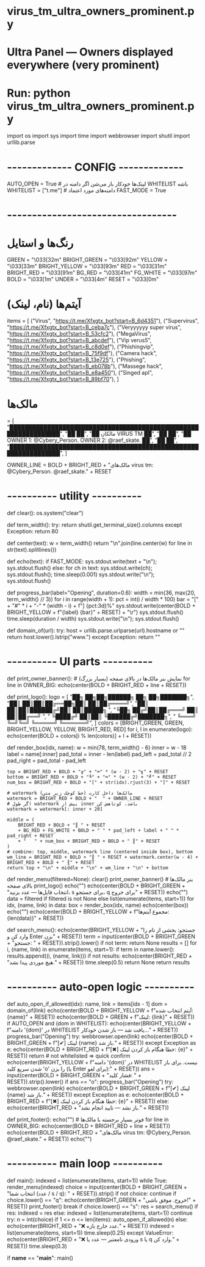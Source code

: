 # virus_tm_ultra_owners_prominent.py
# Ultra Panel — Owners displayed everywhere (very prominent)
# Run: python virus_tm_ultra_owners_prominent.py

import os
import sys
import time
import webbrowser
import shutil
import urllib.parse

# ------------- CONFIG -------------
AUTO_OPEN = True        # لینک‌ها خودکار باز می‌شن اگر دامنه در WHITELIST باشه
WHITELIST = ["t.me"]    # دامنه‌های مورد اعتماد
FAST_MODE = True
# ----------------------------------

# رنگ‌ها و استایل
GREEN = "\033[32m"
BRIGHT_GREEN = "\033[92m"
YELLOW = "\033[33m"
BRIGHT_YELLOW = "\033[93m"
RED = "\033[31m"
BRIGHT_RED = "\033[91m"
BG_RED = "\033[41m"
FG_WHITE = "\033[97m"
BOLD = "\033[1m"
UNDER = "\033[4m"
RESET = "\033[0m"

# آیتم‌ها (نام، لینک)
items = [
    ("Virus", "https://t.me/Xfxgtx_bot?start=B_6d4351"),
    ("Supervirus", "https://t.me/Xfxgtx_bot?start=B_ceba7c"),
    ("Veryyyyyy super virus", "https://t.me/Xfxgtx_bot?start=B_53cfc2"),
    ("MegaVirus", "https://t.me/Xfxgtx_bot?start=B_abcdef"),
    ("Vip verus5", "https://t.me/Xfxgtx_bot?start=B_c8d0ef"),
    ("Phishingvip", "https://t.me/Xfxgtx_bot?start=B_75f9df"),
    ("Camera hack", "https://t.me/Xfxgtx_bot?start=B_13e725"),
    ("Phishing", "https://t.me/Xfxgtx_bot?start=B_eb078b"),
    ("Massege hack", "https://t.me/Xfxgtx_bot?start=B_e8a450"),
    ("Singed apl", "https://t.me/Xfxgtx_bot?start=B_89bf70"),
]

# مالک‌ها 

= [
"████████████████████████████████████████████████████████████████",
"██                                                            ██",
"██          مالکان VIRUS TM                                   ██",
"██                                                            ██",
"██   OWNER 1: @Cybery_Person.    OWNER 2: @raef_skate.         ██",
"██                                                            ██",
"████████████████████████████████████████████████████████████████",
]

OWNER_LINE = BOLD + BRIGHT_RED + "مالک‌های virus tm: @Cybery_Person.   @raef_skate." + RESET

# ---------- utility ----------
def clear():
    os.system("clear")

def term_width():
    try:
        return shutil.get_terminal_size().columns
    except Exception:
        return 80

def center(text):
    w = term_width()
    return "\n".join(line.center(w) for line in str(text).splitlines())

def echo(text):
    if FAST_MODE:
        sys.stdout.write(text + "\n"); sys.stdout.flush()
    else:
        for ch in text:
            sys.stdout.write(ch); sys.stdout.flush(); time.sleep(0.001)
        sys.stdout.write("\n"); sys.stdout.flush()

def progress_bar(label="Opening", duration=0.6):
    width = min(36, max(20, term_width() // 3))
    for i in range(width + 1):
        pct = int(i / width * 100)
        bar = "[" + "#" * i + "-" * (width - i) + f"] {pct:3d}%"
        sys.stdout.write(center(BOLD + BRIGHT_YELLOW + f"{label} {bar}" + RESET) + "\r")
        sys.stdout.flush()
        time.sleep(duration / width)
    sys.stdout.write("\n"); sys.stdout.flush()

def domain_of(url):
    try:
        host = urllib.parse.urlparse(url).hostname or ""
        return host.lower().lstrip("www.")
    except Exception:
        return ""

# ---------- UI parts ----------
def print_owner_banner():
    # نمایش بنر مالک‌ها در بالای صفحه (بسیار بزرگ)
    for line in OWNER_BIG:
        echo(center(BOLD + BRIGHT_RED + line + RESET))

def print_logo():
    logo = [
        "██╗   ██╗██╗██████╗ ██╗   ██╗███████╗",
        "██║   ██║██║██╔══██╗██║   ██║██╔════╝",
        "██║   ██║██║██████╔╝██║   ██║█████╗  ",
        "╚██╗ ██╔╝██║██╔═══╝ ██║   ██║██╔══╝  ",
        " ╚████╔╝ ██║██║     ╚██████╔╝███████╗",
        "  ╚═══╝  ╚═╝╚═╝      ╚═════╝ ╚══════╝",
    ]
    colors = [BRIGHT_GREEN, GREEN, BRIGHT_YELLOW, YELLOW, BRIGHT_RED, RED]
    for i, l in enumerate(logo):
        echo(center(BOLD + colors[i % len(colors)] + l + RESET))

def render_box(idx, name):
    w = min(78, term_width() - 6)
    inner = w - 18
    label = name[:inner]
    pad_total = inner - len(label)
    pad_left = pad_total // 2
    pad_right = pad_total - pad_left

    top = BRIGHT_RED + BOLD + "╔" + "═" * (w - 2) + "╗" + RESET
    bottom = BRIGHT_RED + BOLD + "╚" + "═" * (w - 2) + "╝" + RESET
    num_box = BRIGHT_RED + BOLD + "[" + str(idx).rjust(3) + "]" + RESET

    # watermark مالک‌ها داخل کارت (خط کوچک زیر متن)
    watermark = BRIGHT_RED + BOLD + "  " + OWNER_LINE + RESET
    # اگر طول watermark بیش از inner باشد، کوتاهش کن
    watermark = watermark[: inner + 20]

    middle = (
        BRIGHT_RED + BOLD + "║ " + RESET
        + BG_RED + FG_WHITE + BOLD + " " * pad_left + label + " " * pad_right + RESET
        + "   " + num_box + BRIGHT_RED + BOLD + " ║" + RESET
    )
    # combine: top, middle, watermark line (centered inside box), bottom
    wm_line = BRIGHT_RED + BOLD + "║ " + RESET + watermark.center(w - 4) + BRIGHT_RED + BOLD + " ║" + RESET
    return top + "\n" + middle + "\n" + wm_line + "\n" + bottom

def render_menu(filtered=None):
    clear()
    print_owner_banner()         # بنر مالک‌ها بالای صفحه
    print_logo()
    echo("")
    echo(center(BOLD + BRIGHT_GREEN + "انتخاب فایل‌ها — عدد بزنید، s برای جستجو، q برای خروج" + RESET))
    echo("")
    data = filtered if filtered is not None else list(enumerate(items, start=1))
    for idx, (name, link) in data:
        box = render_box(idx, name)
        echo(center(box))
    echo("")
    echo(center(BOLD + BRIGHT_YELLOW + f"مجموع آیتم‌ها: {len(data)}" + RESET))

def search_menu():
    echo(center(BRIGHT_YELLOW + "جستجو: بخشی از نام را وارد کن و Enter بزن" + RESET))
    term = input(center(BOLD + BRIGHT_GREEN + "جستجو: " + RESET)).strip().lower()
    if not term:
        return None
    results = []
    for i, (name, link) in enumerate(items, start=1):
        if term in name.lower():
            results.append((i, (name, link)))
    if not results:
        echo(center(BRIGHT_RED + "هیچ موردی پیدا نشد." + RESET))
        time.sleep(0.5)
        return None
    return results

# ---------- auto-open logic ----------
def auto_open_if_allowed(idx):
    name, link = items[idx - 1]
    dom = domain_of(link)
    echo(center(BOLD + BRIGHT_YELLOW + f"آیتم انتخاب شده: {name}" + RESET))
    echo(center(BOLD + GREEN + f"لینک: {link}" + RESET))
    if AUTO_OPEN and (dom in WHITELIST):
        echo(center(BRIGHT_YELLOW + f"دامنه '{dom}' در WHITELIST یافت شد — باز شدن خودکار..." + RESET))
        progress_bar("Opening")
        try:
            webbrowser.open(link)
            echo(center(BOLD + BRIGHT_GREEN + f"[✔] لینک {name} باز شد." + RESET))
        except Exception as e:
            echo(center(BOLD + BRIGHT_RED + f"[✖] خطا هنگام باز کردن لینک: {e}" + RESET))
        return
    # not whitelisted => quick confirm
    echo(center(BRIGHT_YELLOW + f"دامنه '{dom}' در WHITELIST نیست. برای باز شدن سریع کلید 'o' را بزن (یا Enter برای لغو):" + RESET))
    ans = input(center(BOLD + BRIGHT_GREEN + "فشار کلید: " + RESET)).strip().lower()
    if ans == "o":
        progress_bar("Opening")
        try:
            webbrowser.open(link)
            echo(center(BOLD + BRIGHT_GREEN + f"[✔] لینک {name} باز شد." + RESET))
        except Exception as e:
            echo(center(BOLD + BRIGHT_RED + f"[✖] خطا هنگام باز کردن لینک: {e}" + RESET))
    else:
        echo(center(BRIGHT_RED + "باز نشد — تایید انجام نشد." + RESET))

def print_footer():
    echo("")
    # فوتر بسیار برجسته با مالک‌ها
    for line in OWNER_BIG:
        echo(center(BOLD + BRIGHT_RED + line + RESET))
    echo(center(BOLD + BRIGHT_RED + "مالک‌های virus tm: @Cybery_Person.   @raef_skate." + RESET))
    echo("")

# ---------- main loop ----------
def main():
    indexed = list(enumerate(items, start=1))
    while True:
        render_menu(indexed)
        choice = input(center(BOLD + BRIGHT_GREEN + "انتخاب شما (عدد / s / q): " + RESET)).strip()
        if not choice:
            continue
        if choice.lower() == "q":
            echo(center(BRIGHT_GREEN + "خروج. موفق باشی!" + RESET))
            print_footer()
            break
        if choice.lower() == "s":
            res = search_menu()
            if res:
                indexed = res
            else:
                indexed = list(enumerate(items, start=1))
            continue
        try:
            n = int(choice)
            if 1 <= n <= len(items):
                auto_open_if_allowed(n)
            else:
                echo(center(BRIGHT_RED + "❌ عدد خارج بازه." + RESET))
            indexed = list(enumerate(items, start=1))
            time.sleep(0.25)
        except ValueError:
            echo(center(BRIGHT_RED + "❌ ورودی نامعتبر — عدد یا s یا q وارد کن." + RESET))
            time.sleep(0.3)

if __name__ == "__main__":
    main()
